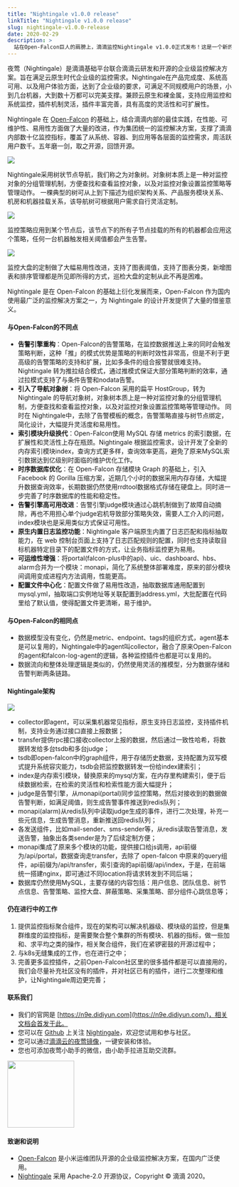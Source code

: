 ```yaml
---
title: "Nightingale v1.0.0 release"
linkTitle: "Nightingale v1.0.0 release"
slug: nightingale-v1.0.0-release
date: 2020-02-29
description: >
  站在Open-Falcon巨人的肩膀上，滴滴监控Nightingale v1.0.0正式发布！这是一个新的征程，我们始终不忘初心，将运维监控做到极致！
---
```


夜莺（Nightingale）是滴滴基础平台联合滴滴云研发和开源的企业级监控解决方案。旨在满足云原生时代企业级的监控需求。Nightingale在产品完成度、系统高可用、以及用户体验方面，达到了企业级的要求，可满足不同规模用户的场景，小到几台机器，大到数十万都可以完美支撑。兼顾云原生和裸金属，支持应用监控和系统监控，插件机制灵活，插件丰富完善，具有高度的灵活性和可扩展性。

Nightingale 在 [Open-Falcon](https://github.com/open-falcon) 的基础上，结合滴滴内部的最佳实践，在性能、可维护性、易用性方面做了大量的改进，作为集团统一的监控解决方案，支撑了滴滴内部数十亿监控指标，覆盖了从系统、容器、到应用等各层面的监控需求，周活跃用户数千。五年磨一剑，取之开源，回馈开源。

![](https://s3-gz01.didistatic.com/n9e-pub/image/n9e-tree.png)

Nightingale采用树状节点导航，我们称之为对象树。对象树本质上是一种对监控对象的分组管理机制，方便查找和查看监控对象，以及对监控对象设置监控策略等管理动作。 一棵典型的树可从上到下描述为组织架构关系、产品服务模块关系、机房和机器挂载关系，该导航树可根据用户需求自行灵活定制。

![](https://s3-gz01.didistatic.com/n9e-pub/image/n9e-stra.png)

监控策略应用到某个节点后，该节点下的所有子节点挂载的所有的机器都会应用这个策略，任何一台机器触发相关阈值都会产生告警。

![](https://s3-gz01.didistatic.com/n9e-pub/image/n9e-screen.png)

监控大盘的定制做了大幅易用性改进，支持了图表阈值，支持了图表分类，新增图表和排序管理都是所见即所得的方式，巡检大盘的定制从此不再是困难。


Nightingale 是在 Open-Falcon 的基础上衍化发展而来，Open-Falcon 作为国内使用最广泛的监控解决方案之一，为 Nightingale 的设计开发提供了大量的借鉴意义。

#### 与Open-Falcon的不同点

- **告警引擎重构**：Open-Falcon的告警策略，在监控数据推送上来的同时会触发策略判断，这种「推」的模式优势是策略的判断时效性非常高，但是不利于更高级的告警策略的支持和扩展，比如多条件的组合报警就很难支持。Nightingale 转为推拉结合模式，通过推模式保证大部分策略判断的效率，通过拉模式支持了与条件告警和nodata告警。
- **引入了导航对象树**：将 Open-Falcon 采用的扁平 HostGroup，转为 Nightingale 的导航对象树，对象树本质上是一种对监控对象的分组管理机制，方便查找和查看监控对象，以及对监控对象设置监控策略等管理动作。 同时在 Nightingale中，去除了告警模板的概念，告警策略直接与树节点绑定，简化设计，大幅提升灵活度和易用性。
- **索引模块升级换代**：Open-Falcon使用 MySQL 存储 metrics 的索引数据，在扩展性和灵活性上存在瓶颈。Nightingale 根据监控需求，设计开发了全新的内存索引模块index，查询方式更多样，查询效率更高，避免了原来MySQL索引数据达到亿级别时面临的维护优化工作。
- **时序数据库优化**：在 Open-Falcon 存储模块 Graph 的基础上，引入 Facebook 的 Gorilla 压缩方案，近期几个小时的数据采用内存存储，大幅提升数据查询效率，长期数据仍然使用rrdtool数据格式存储在硬盘上。同时进一步完善了时序数据库的性能和稳定性。
- **告警引擎高可用改进**：告警引擎judge模块通过心跳机制做到了故障自动摘除，再也不用担心单个judge宕机导致部分策略失效，需要人工介入的问题，index模块也是采用类似方式保证可用性。
- **原生内置日志监控功能**：Nightingale 客户端原生内置了日志匹配和指标抽取能力，在 web 控制台页面上支持了日志匹配规则的配置，同时也支持读取目标机器特定目录下的配置文件的方式，让业务指标监控更为易用。
- **可运维性增强**：将portal(falcon-plus中的api)、uic、dashboard、hbs、alarm合并为一个模块：monapi，简化了系统整体部署难度，原来的部分模块间调用变成进程内方法调用，性能更高。
- **配置文件中心化**：配置文件做了易用性改造，抽取数据库通用配置到mysql.yml，抽取端口实例地址等关联配置到address.yml，大批配置在代码里给了默认值，使得配置文件更清晰，易于维护。

#### 与Open-Falcon的相同点

- 数据模型没有变化，仍然是metric、endpoint、tags的组织方式，agent基本是可以复用的，Nightingale中的agent叫collector，融合了原来Open-Falcon的agent和falcon-log-agent的逻辑，各种监控插件也都是可以复用的。
- 数据流向和整体处理逻辑是类似的，仍然使用灵活的推模型，分为数据存储和告警判断两条链路。

#### Nightingale架构

![](https://s3-gz01.didistatic.com/n9e-pub/image/n9e-arch.png)

- collector即agent，可以采集机器常见指标，原生支持日志监控，支持插件机制，支持业务通过接口直接上报数据；
- transfer提供rpc接口接收collector上报的数据，然后通过一致性哈希，将数据转发给多台tsdb和多台judge；
- tsdb即open-falcon中的graph组件，用于存储历史数据，支持配置为双写模式提升系统容灾能力，tsdb会把监控数据转发一份给index建索引；
- index是内存索引模块，替换原来的mysql方案，在内存里构建索引，便于后续数据检索，在检索的灵活性和检索性能方面大幅提升；
- judge是告警引擎，从monapi(portal)同步监控策略，然后对接收到的数据做告警判断，如满足阈值，则生成告警事件推送到redis队列；
- monapi(alarm)从redis队列中读取judge生成的事件，进行二次处理，补充一些元信息，生成告警消息，重新推送回redis队列；
- 各发送组件，比如mail-sender、sms-sender等，从redis读取告警消息，发送告警，抽象出各类sender是为了后续定制方便；
- monapi集成了原来多个模块的功能，提供接口给js调用，api前缀为/api/portal，数据查询走transfer，去除了 open-falcon 中原来的query组件，api前缀为/api/transfer，索引查询的api前缀/api/index，于是，在前端统一搭建nginx，即可通过不同location将请求转发到不同后端；
- 数据库仍然使用MySQL，主要存储的内容包括：用户信息、团队信息、树节点信息、告警策略、监控大盘、屏蔽策略、采集策略、部分组件心跳信息等；


#### 仍在进行中的工作

1. 提供监控指标聚合组件，现在的架构可以解决机器级、模块级的监控，但是集群维度的监控指标，是需要聚合整个集群的所有模块、机器的指标，做一些加和、求平均之类的操作，相关聚合组件，我们在紧锣密鼓的开源过程中；
2. 与k8s无缝集成的工作，也在进行之中；
3. 完善更多监控插件，之前Open-Falcon社区里的很多插件都是可以直接用的，我们会尽量补充社区没有的插件，并对社区已有的插件，进行二次整理和维护，让Nightingale周边更完善；

#### 联系我们

- 我们的官网是 [https://n9e.didiyun.com](https://n9e.didiyun.com/)，相关文档会首发于此。
- 您可以在 [Github](https://github.com/didi/nightingale) 上关注 [Nightingale](https://github.com/didi/nightingale)，欢迎您试用和参与社区。
- 您可以通过[滴滴云的夜莺镜像](http://n9e.didiyun.com/docs/install/didiyun/)，一键安装和体验。
- 您也可添加夜莺小助手的微信，由小助手拉进互助交流群。

<img src="https://s3-gz01.didistatic.com/n9e-pub/image/n9e-invite.png" width="150">

#### 致谢和说明

- [Open-Falcon](http://open-falcon.org) 是小米运维团队开源的企业级监控解决方案，在国内广泛使用。
- [Nightingale](http://n9e.didiyun.com) 采用 Apache-2.0 开源协议，Copyright © 滴滴 2020。


